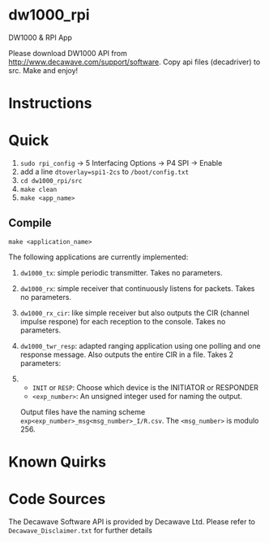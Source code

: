 # dw1000_rpi
DW1000 &amp; RPI App

Please download DW1000 API from http://www.decawave.com/support/software. Copy
api files (decadriver) to src. Make and enjoy!

# Instructions

# Quick

1. `sudo rpi_config` -> 5 Interfacing Options -> P4 SPI -> Enable
1. add a line `dtoverlay=spi1-2cs` to `/boot/config.txt`
1. `cd dw1000_rpi/src`
1. `make clean`
1. `make <app_name>`

## Compile

    make <application_name>

The following applications are currently implemented:

1. `dw1000_tx`: simple periodic transmitter. Takes no parameters.
2. `dw1000_rx`: simple receiver that continuously listens for packets. Takes no parameters.
3. `dw1000_rx_cir`: like simple receiver but also outputs the CIR (channel impulse respone) for each reception to the console. Takes no parameters.
4. `dw1000_twr_resp`: adapted ranging application using one polling and one response message. Also outputs the entire CIR in a file. Takes 2 parameters:
5. 
    - `INIT` or `RESP`: Choose which device is the INITIATOR or RESPONDER
    - `<exp_number>`: An unsigned integer used for naming the output.
    
    Output files have the naming scheme `exp<exp_number>_msg<msg_number>_I/R.csv`. The `<msg_number>` is modulo 256.

# Known Quirks

# Code Sources

The Decawave Software API is provided by Decawave Ltd. Please refer to `Decawave_Disclaimer.txt` for further details

